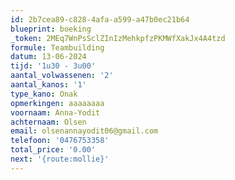 ```yaml
---
id: 2b7cea89-c828-4afa-a599-a47b0ec21b64
blueprint: boeking
_token: 2MEq7WnPsSclZInIzMehkpfzPKMWfXakJx4A4tzd
formule: Teambuilding
datum: 13-06-2024
tijd: '1u30 - 3u00'
aantal_volwassenen: '2'
aantal_kanos: '1'
type_kano: Onak
opmerkingen: aaaaaaaa
voornaam: Anna-Yodit
achternaam: Olsen
email: olsenannayodit06@gmail.com
telefoon: '0476753358'
total_price: '0.00'
next: '{route:mollie}'
---
```

